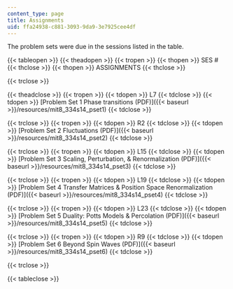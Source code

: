 ```yaml
---
content_type: page
title: Assignments
uid: ffa24938-c881-3093-9da9-3e7925cee4df
---
```


The problem sets were due in the sessions listed in the table.

{{< tableopen >}}
{{< theadopen >}}
{{< tropen >}}
{{< thopen >}}
SES #
{{< thclose >}}
{{< thopen >}}
ASSIGNMENTS
{{< thclose >}}

{{< trclose >}}

{{< theadclose >}}
{{< tropen >}}
{{< tdopen >}}
L7
{{< tdclose >}}
{{< tdopen >}}
[Problem Set 1 Phase transitions (PDF)]({{< baseurl >}}/resources/mit8_334s14_pset1)
{{< tdclose >}}

{{< trclose >}}
{{< tropen >}}
{{< tdopen >}}
R2
{{< tdclose >}}
{{< tdopen >}}
[Problem Set 2 Fluctuations (PDF)]({{< baseurl >}}/resources/mit8_334s14_pset2)
{{< tdclose >}}

{{< trclose >}}
{{< tropen >}}
{{< tdopen >}}
L15
{{< tdclose >}}
{{< tdopen >}}
[Problem Set 3 Scaling, Perturbation, & Renormalization (PDF)]({{< baseurl >}}/resources/mit8_334s14_pset3)
{{< tdclose >}}

{{< trclose >}}
{{< tropen >}}
{{< tdopen >}}
L19
{{< tdclose >}}
{{< tdopen >}}
[Problem Set 4 Transfer Matrices & Position Space Renormalization (PDF)]({{< baseurl >}}/resources/mit8_334s14_pset4)
{{< tdclose >}}

{{< trclose >}}
{{< tropen >}}
{{< tdopen >}}
L23
{{< tdclose >}}
{{< tdopen >}}
[Problem Set 5 Duality: Potts Models & Percolation (PDF)]({{< baseurl >}}/resources/mit8_334s14_pset5)
{{< tdclose >}}

{{< trclose >}}
{{< tropen >}}
{{< tdopen >}}
R9
{{< tdclose >}}
{{< tdopen >}}
[Problem Set 6 Beyond Spin Waves (PDF)]({{< baseurl >}}/resources/mit8_334s14_pset6)
{{< tdclose >}}

{{< trclose >}}

{{< tableclose >}}